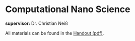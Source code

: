 # Computational Nano Science

**supervisor:** Dr. Christian Neiß

All materials can be found in the [Handout (pdf)](https://github.com/CompPhotoChem/bachelor-qc-2/blob/main/projects/nano_science/u5_SS24_Handout.pdf).
